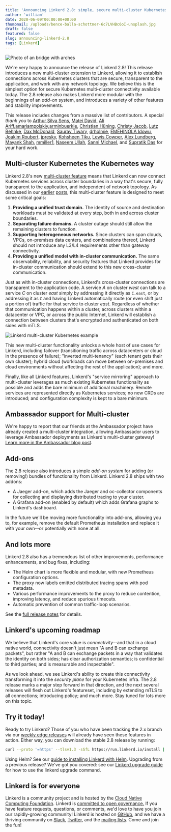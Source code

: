 ```yaml
---
title: 'Announcing Linkerd 2.8: simple, secure multi-cluster Kubernetes'
author: 'william'
date: 2020-06-09T00:00:00+00:00
thumbnail: /uploads/bence-balla-schottner-6c7LVHBc6oI-unsplash.jpg
draft: false
featured: false
slug: announcing-linkerd-2.8
tags: [Linkerd]
---
```


![Photo of an bridge with arches](/uploads/bence-balla-schottner-6c7LVHBc6oI-unsplash.jpg)

We're very happy to announce the release of Linkerd 2.8! This release introduces
a new multi-cluster extension to Linkerd, allowing it to establish connections
across Kubernetes clusters that are secure, transparent to the application, and
work with any network topology. We believe this is the simplest option for
secure Kubernetes multi-cluster connectivity available today. The 2.8 release
also makes Linkerd more modular with the beginnings of an _add-on_ system, and
introduces a variety of other features and stability improvements.

This release includes changes from a massive list of contributors. A special
_thank you_ to [Arthur Silva Sens](https://github.com/ArthurSens),
[Matei David](https://github.com/mateiidavid),
[Ali Ariff](https://github.com/aliariff),[amariampolskiy](https://github.com/amariampolskiy),[arminbuerkle](https://github.com/arminbuerkle),
[Christian Hüning](https://github.com/christianhuening),
[Christy Jacob](https://github.com/christyjacob4),
[Lutz Behnke](https://github.com/cypherfox),
[Dax McDonald](https://github.com/daxmc99),
[Saurav Tiwary](https://github.com/dr0pdb),
[drholmie](https://github.com/drholmie),
[EMEHINOLA Idowu](https://github.com/hydeenoble),
[Joakim Roubert](https://github.com/joakimr-axis),
[jpresky](https://github.com/jpresky),
[Kohsheen Tiku](https://github.com/kohsheen1234),
[Lewis Cowper](https://github.com/lewiscowper),
[Alex Lundberg](https://github.com/lundbird),
[Mayank Shah](https://github.com/mayankshah1607),
[mmiller1](https://github.com/mmiller1),
[Naseem Ullah](https://github.com/naseemkullah),
[Sanni Michael](https://github.com/sannimichaelse), and
[Supratik Das](https://github.com/supra08) for your hard work.

## Multi-cluster Kubernetes the Kubernetes way

Linkerd 2.8's new [multi-cluster feature](/2.10/features/multicluster/) means that
Linkerd can now connect Kubernetes services across cluster boundaries in a way
that's secure, fully transparent to the application, and independent of network
topology. As discussed in our
[earlier](https://linkerd.io/2020/02/17/architecting-for-multicluster-kubernetes/)
[posts](https://linkerd.io/2020/02/25/multicluster-kubernetes-with-service-mirroring/),
this multi-cluster feature is designed to meet some critical goals:

1. **Providing a unified trust domain.** The identity of source and destination
   workloads must be validated at every step, both in and across cluster
   boundaries.
2. **Separating failure domains.** A cluster outage should still allow the
   remaining clusters to function.
3. **Supporting heterogeneous networks.** Since clusters can span clouds, VPCs,
   on-premises data centers, and combinations thereof, Linkerd should not
   introduce any L3/L4 requirements other than gateway connectivity.
4. **Providing a unified model with in-cluster communication.** The same
   observability, reliability, and security features that Linkerd provides for
   in-cluster communication should extend to this new cross-cluster
   communication.

Just as with in-cluster connections, Linkerd's cross-cluster connections are
transparent to the application code. A service _A_ on cluster _west_ can talk to
a service _C_ on cluster _east_ simply by addressing it directly as `C.east`, or
by addressing it as `C` and having Linkerd automatically route (or even shift
just a portion of) traffic for that service to cluster _east_. Regardless of
whether that communication happens within a cluster, across clusters within a
datacenter or VPC, or across the public Internet, Linkerd will establish a
connection between clusters that's encrypted and authenticated on both sides
with mTLS.

![Linkerd multi-cluster Kubernetes example](/uploads/linkerd_blog_2.8-diagrams_multicluster.png 'Linkerd multi-cluster Kubernetes example')

This new multi-cluster functionality unlocks a whole host of use cases for
Linkerd, including failover (transitioning traffic across datacenters or cloud
in the presence of failure); "inverted multi-tenancy" (each tenant gets their
own cluster); hybrid cloud (workloads can move between on-premises and cloud
environments without affecting the rest of the application); and more.

Finally, like all Linkerd features, Linkerd's "service mirroring" approach to
multi-cluster leverages as much existing Kubernetes functionality as possible
and adds the bare minimum of additional machinery. Remote services are
represented directly as Kubernetes services; no new CRDs are introduced; and
configuration complexity is kept to a bare minimum.

## Ambassador support for Multi-cluster

We're happy to report that our friends at the Ambassador project have already
created a multi-cluster integration, allowing Ambassador users to leverage
Ambassador deployments as Linkerd's multi-cluster gateway!
[Learn more in the Ambassador blog post](https://blog.getambassador.io/multi-cluster-kubernetes-with-ambassador-and-linkerd-2caf0e978f8f).

## Add-ons

The 2.8 release also introduces a simple _add-on system_ for adding (or
removing!) bundles of functionality from Linkerd. Linkerd 2.8 ships with two
addons:

- A Jaeger add-on, which adds the Jaeger and oc-collector components for
  collecting and displaying distributed tracing to your cluster.
- A Grafana add-on (enabled by default) which adds Grafana graphs to Linkerd's
  dashboard.

In the future we'll be moving more functionality into add-ons, allowing you to,
for example, remove the default Prometheus installation and replace it with your
own--or potentially with none at all.

## And lots more

Linkerd 2.8 also has a tremendous list of other improvements, performance
enhancements, and bug fixes, including:

- The Helm chart is more flexible and modular, with new Prometheus configuration
  options.
- The proxy now labels emitted distributed tracing spans with pod metadata.
- Various performance improvements to the proxy to reduce contention, improving
  latency, and reduce spurious timeouts.
- Automatic prevention of common traffic-loop scenarios.

See the
[full release notes](https://github.com/linkerd/linkerd2/releases/tag/stable-2.8.0)
for details.

## Linkerd's upcoming roadmap

We believe that Linkerd's core value is _connectivity_--and that in a cloud
native world, connectivity doesn't just mean "A and B can exchange packets", but
rather "A and B can exchange packets in a way that validates the identity on
both sides; has clear authorization semantics; is confidential to third parties;
and is measurable and inspectable".

As we look ahead, we see Linkerd's ability to create this connectivity
transforming it into the _security plane_ for your Kubernetes infra. The 2.8
release marks a major step forward in that direction, and the next several
releases will flesh out Linkerd's featureset, including by extending mTLS to all
connections; introducing policy; and much more. Stay tuned for lots more on this
topic.

## Try it today!

Ready to try Linkerd? Those of you who have been tracking the 2.x branch via our
[weekly edge releases](https://linkerd.io/2/edge) will already have seen these
features in action. Either way, you can download the stable 2.8 release by
running:

```bash
curl --proto '=https' --tlsv1.3 -sSfL https://run.linkerd.io/install | sh
```

Using Helm? See our
[guide to installing Linkerd with Helm](https://linkerd.io/2/tasks/install-helm/).
Upgrading from a previous release? We've got you covered: see our
[Linkerd upgrade guide](https://linkerd.io/2/tasks/upgrade/) for how to use the
linkerd upgrade command.

## Linkerd is for everyone

Linkerd is a community project and is hosted by the
[Cloud Native Computing Foundation](https://cncf.io/). Linkerd is
[committed to open governance.](https://linkerd.io/2019/10/03/linkerds-commitment-to-open-governance/)
If you have feature requests, questions, or comments, we'd love to have you join
our rapidly-growing community! Linkerd is hosted on
[GitHub](https://github.com/linkerd/), and we have a thriving community on
[Slack](https://slack.linkerd.io/), [Twitter](https://twitter.com/linkerd), and
the [mailing lists](https://linkerd.io/2/get-involved/). Come and join the fun!
